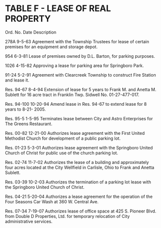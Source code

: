TABLE F - LEASE OF REAL PROPERTY
================================

Ord. No. Date Description

278A 9-5-63 Agreement with the Township Trustees for lease of certain
premises for an equipment and storage depot.

954 6-3-81 Lease of premises owned by D.L. Barton, for parking purposes.

1026 4-15-82 Approving a lease for parking area for Springboro Park.

91-24 5-2-91 Agreement with Clearcreek Township to construct Fire
Station and lease it.

Res. 94-67 8-4-94 Extension of lease for 5 years to Frank M. and Anetta
M. Sublett for 16 acre tract in Franklin Twp. Sidwell No. 01-27-477-017.

Res. 94-100 10-20-94 Amend lease in Res. 94-67 to extend lease for 8
years to 8-21- 2005.

Res. 95-5 1-5-95 Terminates lease between City and Astro Enterprises for
The Greens Restaurant.

Res. 00-82 12-21-00 Authorizes lease agreement with the First United
Methodist Church for development of a public parking lot.

Res. 01-23 5-3-01 Authorizes lease agreement with the Springboro United
Church of Christ for public use of the church parking lot.

Res. 02-74 11-7-02 Authorizes the lease of a building and approximately
four acres located at the City Wellfield in Carlisle, Ohio to Frank and
Anetta Sublett.

Res. 03-39 10-2-03 Authorizes the termination of a parking lot lease
with the Springboro United Church of Christ.

Res. 04-21 5-20-04 Authorizes a lease agreement for the operation of the
Four Seasons Car Wash at 360 W. Central Ave.

Res. 07-34 7-19-07 Authorizes lease of office space at 425 S. Pioneer
Blvd. from Double D Properties, Ltd. for temporary relocation of City
administrative services.
